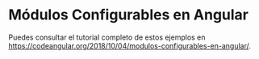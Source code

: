 # Módulos Configurables en Angular

Puedes consultar el tutorial completo de estos ejemplos en https://codeangular.org/2018/10/04/modulos-configurables-en-angular/.
